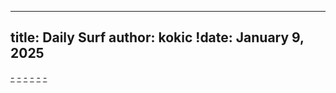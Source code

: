 
---
title: Daily Surf
author: kokic
!date: January 9, 2025
---

[-](/daily-surf/fibonacci-flip.md#:embed)
[-](/daily-surf/nvidia-fps-gpu-cpu.md#:embed)
[-](/daily-surf/gaussian-integral.md#:embed)
[-](/daily-surf/wolfram-engine.md#:embed)
[-](/daily-surf/expand-coefficient.md#:embed)
[-](/daily-surf/young-lemma.md#:embed)
